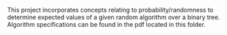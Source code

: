 This project incorporates concepts relating to probability/randomness to determine expected values of a given random algorithm over a binary tree. Algorithm specifications can be found in the pdf located in this folder.